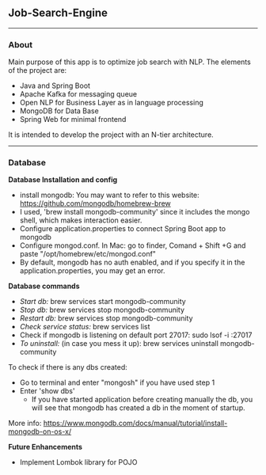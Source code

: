 Job-Search-Engine
-
***
### About
Main purpose of this app is to optimize job search with NLP. The elements of the project are:
- Java and Spring Boot
- Apache Kafka for messaging queue
- Open NLP for Business Layer as in language processing
- MongoDB for Data Base
- Spring Web for minimal frontend

It is intended to develop the project with an N-tier architecture.
***
### Database
**Database Installation and config**

- install mongodb: You may want to refer to this website: https://github.com/mongodb/homebrew-brew
- I used, 'brew install mongodb-community' since it includes the mongo shell, which
makes interaction easier.
- Configure application.properties to connect Spring Boot app to mongodb
- Configure mongod.conf. In Mac: go to finder, Comand + Shift +G and paste "/opt/homebrew/etc/mongod.conf"
- By default, mongodb has no auth enabled, and if you specify it in the application.properties, you may get an error.

**Database commands**
- _Start db:_ brew services start mongodb-community
- _Stop db:_ brew services stop mongodb-community
- _Restart db:_ brew services stop mongodb-community
- _Check service status:_ brew services list
- Check if mongodb is listening on default port 27017: sudo lsof -i :27017
- _To uninstall:_ (in case you mess it up): brew services uninstall mongodb-community

To check if there is any dbs created: 
- Go to terminal and enter "mongosh" if you have used step 1
- Enter 'show dbs'
  - If you have started application before creating manually the db, you will see that mongodb has created a db in the moment of startup.

More info: https://www.mongodb.com/docs/manual/tutorial/install-mongodb-on-os-x/


**Future Enhancements**
- Implement Lombok library for POJO
